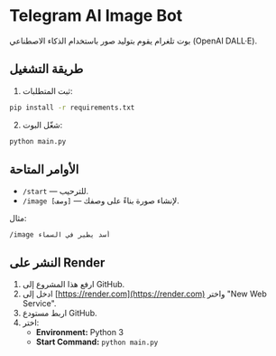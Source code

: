 
# Telegram AI Image Bot

بوت تلغرام يقوم بتوليد صور باستخدام الذكاء الاصطناعي (OpenAI DALL·E).

## طريقة التشغيل

1. ثبت المتطلبات:
```bash
pip install -r requirements.txt
```

2. شغّل البوت:
```bash
python main.py
```

## الأوامر المتاحة

- `/start` — للترحيب.
- `/image [وصف]` — لإنشاء صورة بناءً على وصفك.

مثال:
```
/image أسد يطير في السماء
```

## النشر على Render

1. ارفع هذا المشروع إلى GitHub.
2. ادخل إلى [https://render.com](https://render.com) واختر "New Web Service".
3. اربط مستودع GitHub.
4. اختر:
   - **Environment:** Python 3
   - **Start Command:** `python main.py`
